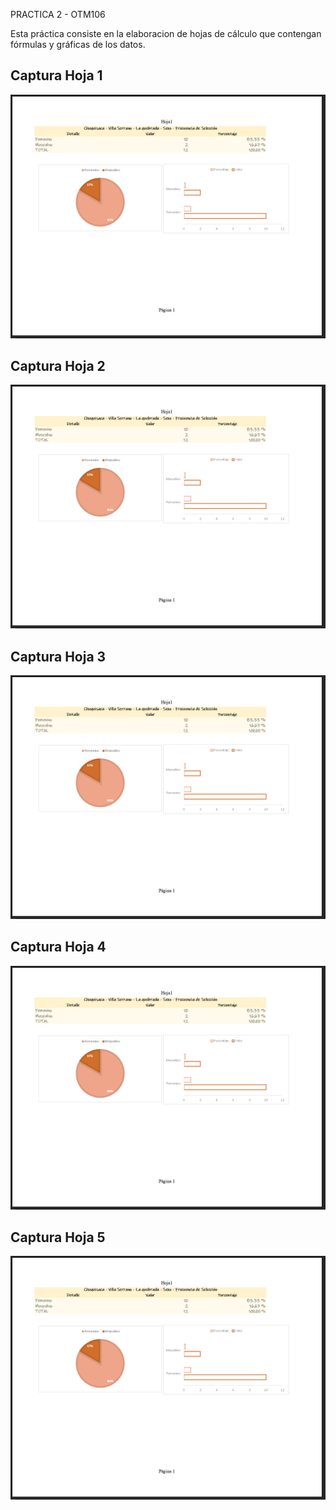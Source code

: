 PRACTICA 2 - OTM106

Esta práctica consiste en la elaboracion de hojas de cálculo que contengan fórmulas y gráficas de los datos.

## Captura Hoja 1

![Captura Hoja 1][def2]



[def]: capturas\hoja1.png
[def2]: capturas/hoja1.png

## Captura Hoja 2

![Captura Hoja 2][def2]



[def]: capturas\hoja2.png
[def2]: capturas/hoja2.png

## Captura Hoja 3

![Captura Hoja 3][def2]



[def]: capturas\hoja3.png
[def2]: capturas/hoja3.png

## Captura Hoja 4

![Captura Hoja 4][def2]



[def]: capturas\hoja4.png
[def2]: capturas/hoja4.png

## Captura Hoja 5

![Captura Hoja 5][def2]



[def]: capturas\hoja5.png
[def2]: capturas/hoja5.png